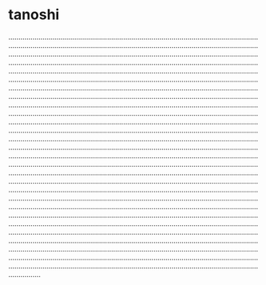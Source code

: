 # tanoshi

................................................................................................................................................................................................................................................................................................................................................................................................................................................................................................................................................................................................................................................................................................................................................................................................................................................................................................................................................................................................................................................................................................................................................................................................................................................................................................................................................................................................................................................................................................................................................................................................................................................................................................................................................................................................................................................................................................................................................................................................................................................................................................................................................................................................................................................................................................................................................................................................................................................................................................................................................................................................................................................................................................................................................................................................................................................................................................................................................................................................................................................................................................................................................................................................................................................................................................................................................................................................................................................................................................................................................................................................................................